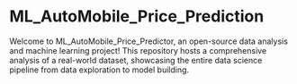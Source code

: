 # ML_AutoMobile_Price_Prediction
Welcome to ML_AutoMobile_Price_Predictor, an open-source data analysis and machine learning project! This repository hosts a comprehensive analysis of a real-world dataset, showcasing the entire data science pipeline from data exploration to model building.
